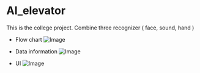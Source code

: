 # AI_elevator
This is the college project. Combine three recognizer ( face, sound, hand )

* Flow chart 
![Image](https://github.com/Todoorno/AI_elevator/blob/master/footprint/image/flowchart.PNG)

* Data information 
![Image](https://github.com/Todoorno/AI_elevator/blob/master/footprint/image/info.JPG)

* UI 
![Image](https://github.com/Todoorno/AI_elevator/blob/master/footprint/image/UI.JPG)
